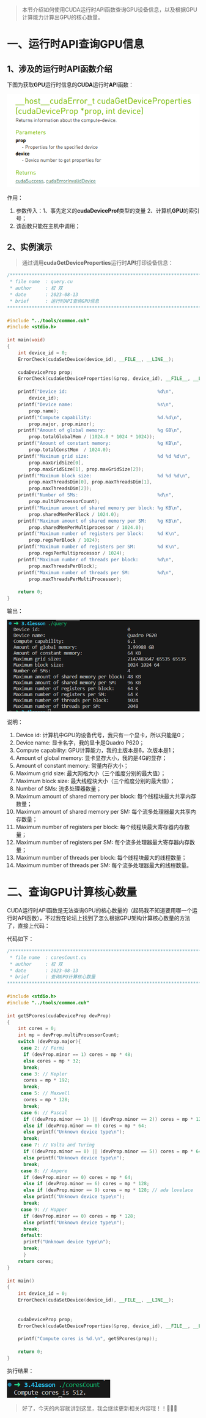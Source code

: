 >本节介绍如何使用CUDA运行时API函数查询GPU设备信息，以及根据GPU计算能力计算出GPU的核心数量。

# 一、运行时API查询GPU信息

## 1、涉及的运行时API函数介绍

下图为获取**GPU**运行时信息的**CUDA**运行时**API**函数：

<img src="images/cudaGetDeviceProperties.png" alt="cudaGetDeviceProperties"  />

作用：

1. 参数传入：1、事先定义的**cudaDeviceProf**类型的变量 2、计算机**GPU**的索引号；
2. 该函数只能在主机中调用；

## 2、实例演示

> 通过调用**cudaGetDeviceProperties**运行时**API**打印设备信息：

```cpp
/*********************************************************************************************
 * file name  : query.cu
 * author     : 权 双
 * date       : 2023-08-13
 * brief      : 运行时API查询GPU信息
***********************************************************************************************/

#include "../tools/common.cuh"
#include <stdio.h>

int main(void)
{
    int device_id = 0;
    ErrorCheck(cudaSetDevice(device_id), __FILE__, __LINE__);

    cudaDeviceProp prop;
    ErrorCheck(cudaGetDeviceProperties(&prop, device_id), __FILE__, __LINE__);

    printf("Device id:                                 %d\n",
        device_id);
    printf("Device name:                               %s\n",
        prop.name);
    printf("Compute capability:                        %d.%d\n",
        prop.major, prop.minor);
    printf("Amount of global memory:                   %g GB\n",
        prop.totalGlobalMem / (1024.0 * 1024 * 1024));
    printf("Amount of constant memory:                 %g KB\n",
        prop.totalConstMem  / 1024.0);
    printf("Maximum grid size:                         %d %d %d\n",
        prop.maxGridSize[0], 
        prop.maxGridSize[1], prop.maxGridSize[2]);
    printf("Maximum block size:                        %d %d %d\n",
        prop.maxThreadsDim[0], prop.maxThreadsDim[1], 
        prop.maxThreadsDim[2]);
    printf("Number of SMs:                             %d\n",
        prop.multiProcessorCount);
    printf("Maximum amount of shared memory per block: %g KB\n",
        prop.sharedMemPerBlock / 1024.0);
    printf("Maximum amount of shared memory per SM:    %g KB\n",
        prop.sharedMemPerMultiprocessor / 1024.0);
    printf("Maximum number of registers per block:     %d K\n",
        prop.regsPerBlock / 1024);
    printf("Maximum number of registers per SM:        %d K\n",
        prop.regsPerMultiprocessor / 1024);
    printf("Maximum number of threads per block:       %d\n",
        prop.maxThreadsPerBlock);
    printf("Maximum number of threads per SM:          %d\n",
        prop.maxThreadsPerMultiProcessor);

    return 0;
}
```

输出：

![query](images/query.png)

说明：

1. Device id:  计算机中GPU的设备代号，我只有一个显卡，所以只能是0；
2. Device name:  显卡名字，我的显卡是Quadro P620；
3. Compute capability: GPU计算能力，我的主版本是6，次版本是1；
4. Amount of global memory: 显卡显存大小，我的是4G的显存；
5. Amount of constant memory: 常量内存大小；
6. Maximum grid size:  最大网格大小（三个维度分别的最大值）；
7. Maximum block size:   最大线程块大小（三个维度分别的最大值）；
8. Number of SMs:  流多处理器数量；
9. Maximum amount of shared memory per block:  每个线程块最大共享内存数量；
10. Maximum amount of shared memory per SM:  每个流多处理器最大共享内存数量；
11. Maximum number of registers per block:  每个线程块最大寄存器内存数量；
12. Maximum number of registers per SM: 每个流多处理器最大寄存器内存数量；
13. Maximum number of threads per block:  每个线程块最大的线程数量；
14. Maximum number of threads per SM:   每个流多处理器最大的线程数量。

# 二、查询GPU计算核心数量

CUDA运行时API函数是无法查询GPU的核心数量的（起码我不知道要用哪一个运行时API函数），不过我在论坛上找到了怎么根据GPU架构计算核心数量的方法了，直接上代码：

代码如下：

```cpp
/*********************************************************************************************
 * file name  : coresCount.cu
 * author     : 权 双
 * date       : 2023-08-13
 * brief      : 查询GPU计算核心数量
**********************************************************************************************/

#include <stdio.h>
#include "../tools/common.cuh"

int getSPcores(cudaDeviceProp devProp)
{  
    int cores = 0;
    int mp = devProp.multiProcessorCount;
    switch (devProp.major){
     case 2: // Fermi
      if (devProp.minor == 1) cores = mp * 48;
      else cores = mp * 32;
      break;
     case 3: // Kepler
      cores = mp * 192;
      break;
     case 5: // Maxwell
      cores = mp * 128;
      break;
     case 6: // Pascal
      if ((devProp.minor == 1) || (devProp.minor == 2)) cores = mp * 128;
      else if (devProp.minor == 0) cores = mp * 64;
      else printf("Unknown device type\n");
      break;
     case 7: // Volta and Turing
      if ((devProp.minor == 0) || (devProp.minor == 5)) cores = mp * 64;
      else printf("Unknown device type\n");
      break;
     case 8: // Ampere
      if (devProp.minor == 0) cores = mp * 64;
      else if (devProp.minor == 6) cores = mp * 128;
      else if (devProp.minor == 9) cores = mp * 128; // ada lovelace
      else printf("Unknown device type\n");
      break;
     case 9: // Hopper
      if (devProp.minor == 0) cores = mp * 128;
      else printf("Unknown device type\n");
      break;
     default:
      printf("Unknown device type\n"); 
      break;
      }
    return cores;
}

int main()
{
    int device_id = 0;
    ErrorCheck(cudaSetDevice(device_id), __FILE__, __LINE__);
    

    cudaDeviceProp prop;
    ErrorCheck(cudaGetDeviceProperties(&prop, device_id), __FILE__, __LINE__);

    printf("Compute cores is %d.\n", getSPcores(prop));

    return 0;
}
```

执行结果：

![coresCount](images/coresCount.png)

>好了，今天的内容就讲到这里，我会继续更新相关内容哦！！:muscle::muscle::muscle:
